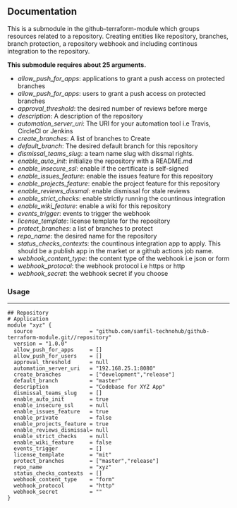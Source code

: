 ## Documentation

This is a submodule in the github-terraform-module which groups resources related to a repository. Creating entities like repository, branches, branch protection, a repository webhook and including continous integration to the repository.

**This submodule requires about 25 arguments.**
  - _allow_push_for_apps_: <text> applications to grant a push access on protected branches </text>
  - _allow_push_for_apps_: <text> users to grant a push access on protected branches </text>
  - _approval_threshold_: <text> the desired number of reviews before merge </text>
  - _description_: <text> A description of the repository </text>
  - _automation_server_uri_: <text> The URI for your automation tool i.e Travis, CircleCI or Jenkins </text>
  - _create_branches_: <text> A list of branches to Create </text>
  - _default_branch_: <text> The desired default branch for this repository </text>
  - _dismissal_teams_slug_: <text> a team name slug with dissmal rights. </text>
  - _enable_auto_init_: <text> initialize the repository with a README.md </text>
  - _enable_insecure_ssl_: <text> enable if the certificate is self-signed </text>
  - _enable_issues_feature_: <text> enable the issues feature for this repository </text>
  - _enable_projects_feature_: <text> enable the project feature for this repository </text>
  - _enable_reviews_dissmal_: <text> enable dismissal for stale reviews </text>
  - _enable_strict_checks_: <text> enable strictly running the countinous integration </text>
  - _enable_wiki_feature_: <text> enable a wiki for this repository </text>
  - _events_trigger_: <text> events to trigger the webhook </text>
  - _license_template_: <text> license template for the repository </text>
  - _protect_branches_: <text> a list of branches to protect </text>
  - _repo_name_: <text> the desired name for the repository </text>
  - _status_checks_contexts_: <text> the countinous integration app to apply. This should be a publish app in the market or a github actions job name. </text>
  - _webhook_content_type_: <text> the content type of the webhook i.e json or form </text>
  - _webhook_protocol_: <text> the webhook protocol i.e https or http </text>
  - _webhook_secret_: <text> the webhook secret if you choose </text>

### **Usage**
---
```hcl
## Repository
# Application
module "xyz" {
  source                  = "github.com/samfil-technohub/github-terraform-module.git//repository"
  version = "1.0.0"
  allow_push_for_apps     = []
  allow_push_for_users    = []
  approval_threshold      = null
  automation_server_uri   = "192.168.25.1:8080"
  create_branches         = ["development","release"]
  default_branch          = "master"
  description             = "Codebase for XYZ App"
  dismissal_teams_slug    = []
  enable_auto_init        = true
  enable_insecure_ssl     = null
  enable_issues_feature   = true
  enable_private          = false
  enable_projects_feature = true
  enable_reviews_dismissal= null
  enable_strict_checks    = null
  enable_wiki_feature     = false
  events_trigger          = []
  license_template        = "mit"
  protect_branches        = ["master","release"]
  repo_name               = "xyz"
  status_checks_contexts  = []
  webhook_content_type    = "form"
  webhook_protocol        = "http"
  webhook_secret          = ""
}
```